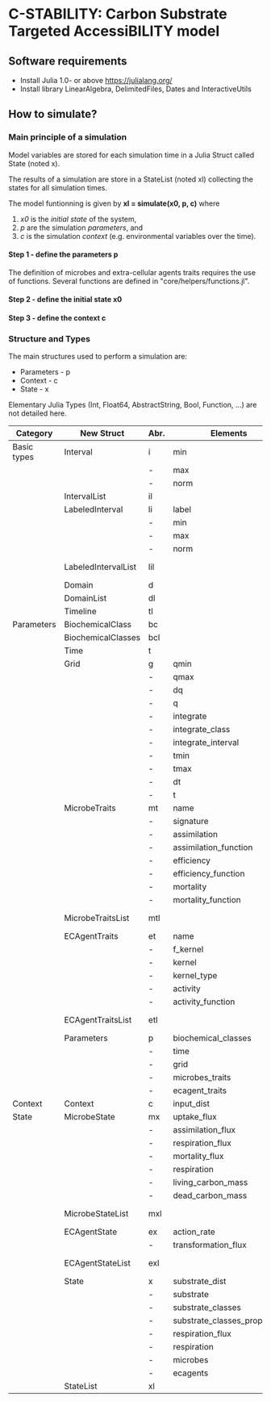 # C-STABILITY: Carbon Substrate Targeted AccessiBILITY model 

## Software requirements

 - Install Julia 1.0- or above  https://julialang.org/
 - Install library LinearAlgebra, DelimitedFiles, Dates and InteractiveUtils

## How to simulate?

### Main principle of a simulation

Model variables are stored for each simulation time in a Julia Struct called State (noted x).

The results of a simulation are store in a StateList (noted xl) collecting the states for all simulation times.

The model funtionning is given by **xl = simulate(x0, p, c)** where
	
 1. *x0* is the *initial state* of the system,
 2. *p* are the simulation *parameters*, and
 3. *c* is the simulation *context* (e.g. environmental variables over the time).

#### Step 1 - define the parameters p

The definition of microbes and extra-cellular agents traits requires the use of functions.
Several functions are defined in "core/helpers/functions.jl".

#### Step 2 - define the initial state x0


#### Step 3 - define the context c


 
### Structure and Types

The main structures used to perform a simulation are:
 - Parameters - p
 - Context - c
 - State - x

Elementary Julia Types (Int, Float64, AbstractString, Bool, Function, ...) are not detailed here.

| Category 		 | New Struct   	  	        | Abr.	| Elements     	   	    	      	      	| Type or Struct					|
|------------------------|------------------------------|-------|-----------------------------------------------|---------------------------------------|
| Basic types		 | Interval			| i	| min						| Float64				|
|			 |				| -	| max						| Float64				|
|			 |				| -	| norm						| Float64				|
|			 | IntervalList  		| il	| 						| Array{Interval, 1}			|
|			 | LabeledInterval		| li	| label						| AbstractString			|
|			 | 				| -    	| min						| Float64				|
|			 | 				| -	| max						| Float64				|
|			 |				| -	| norm						| Float64				|
|			 | LabeledIntervalList 		| lil	| 						| Array{LabeledInterval, 1}		|
|			 | Domain 			| d	| 						| Interval		 		|
|			 | DomainList 			| dl	| 						| IntervalList				|
|			 | Timeline 			| tl	|						| Array{Float64, 1}			|
| Parameters		 | BiochemicalClass		| bc	|						| LabeledInterval			|
|			 | BiochemicalClasses		| bcl	| 						| LabeledIntervalList			|
|			 | Time 			| t	| 						| LabeledInterval			|
| 			 | Grid				| g	| qmin						| Float64				|
|			 |				| -	| qmax						| Float64				|
|			 |				| -	| dq						| Float64				|
|			 |				| -	| q						| Array{Float64, 1}			|
|			 |				| -	| integrate					| Function				|
|			 |				| -	| integrate_class				| Function				|
|			 |				| -	| integrate_interval				| Function				|
|			 |				| -	| tmin						| Float64				|
|			 |				| -	| tmax						| Float64				|
|			 |				| -	| dt						| Float64				|
|			 |				| -	| t						| Array{Float64, 1}			|
|			 | MicrobeTraits		| mt	| name						| AbstractString			|
|			 | 				| -	| signature					| Array{Float64, 1}			|
|			 | 				| -	| assimilation					| AbstractString			|
|			 | 				| -	| assimilation_function				| Function				|
|			 | 				| -	| efficiency					| AbstractString			|
|			 | 				| -	| efficiency_function				| Function				|
|			 | 				| -	| mortality					| AbstractString			|
|			 | 				| -	| mortality_function				| Function				|
|			 | MicrobeTraitsList 		| mtl 	| 						| Array{MicrobeTraits, 1}		|
|			 | ECAgentTraits		| et 	| name						| AbstractString			|
|			 | 				| -	| f_kernel					| AbstractString			|
|			 | 				| -	| kernel					| Array{Float64, 2}			|
|			 | 				| -	| kernel_type					| AbstractString			|
|			 | 				| -	| activity					| AbstractString			|
|			 | 				| -	| activity_function				| Function				|
|			 | ECAgentTraitsList 		| etl 	| 						| Array{ECAgentTraits, 1}		|
|			 | Parameters			| p 	| biochemical_classes  				| BiochemicalClasses			|
|			 | 				| -	| time						| Time					|
|			 |				| -	| grid						| Grid					|
|			 | 				| -	| microbes_traits				| MicrobeTraitsList			|
|			 | 				| -	| ecagent_traits				| ECAgentTraitsList			|
| Context		 | Context			| c	| input_dist					| Array{Float64, 2}			|
| State 		 | MicrobeState			| mx	| uptake_flux					| Float64				|
|			 |    				| -	| assimilation_flux				| Float64				|
|			 |    				| -	| respiration_flux				| Float64				|
|			 |    				| -	| mortality_flux				| Float64				|
|			 |    				| -	| respiration					| Float64				|
|			 |    				| -	| living_carbon_mass				| Float64				|
|			 |    				| -	| dead_carbon_mass				| Float64				|
|			 | MicrobeStateList 		| mxl	| 						| Array{MicrobeState, 1}		|
|			 | ECAgentState			| ex 	| action_rate					| Float64	      			|
|			 |    				| -	| transformation_flux				| Float64				|
|			 | ECAgentStateList 		| exl 	| 						| Array{ECAgentState, 1}		|
|			 | State			| x	| substrate_dist				| Array{Float64, 1}			|
|			 |				| -	| substrate					| Float64		 		|
|			 |				| -	| substrate_classes				| Array{Float64, 1}			|
|			 |				| -	| substrate_classes_proportion			| Array{Float64, 1}			|
|			 |				| -	| respiration_flux				| Float64	    			|
|			 |				| -	| respiration					| Float64				|
|			 |				| -	| microbes					| MicrobeStateList			|
|			 |				| -	| ecagents					| ECAgentStateList			|
|			 | StateList			| xl	| 						| Array{State, 1}			|

